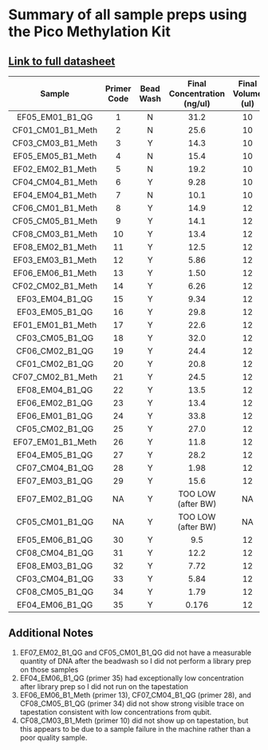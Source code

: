 # Summary of all sample preps using the Pico Methylation Kit

## [Link to full datasheet](https://docs.google.com/spreadsheets/d/1l4f2s0nbyNUgenjXhhB8-FzqPRpRpzZvG_iymL_z-WM/edit#gid=351839693)

| Sample | Primer Code | Bead Wash | Final Concentration (ng/ul) | Final Volume (ul) | Tapestation Link | Notebook | 
|:------:|:-----------:|:--:|:-------------------:|:------------:|:----------------:|:--------:|
| EF05_EM01_B1_QG	 | 1 | N | 31.2 | 10 | [Sample 1](https://github.com/epigeneticstoocean/2018OAExp_larvae/blob/master/labwork/sequencing%20reports/2020-11-19_L18_R1_2samples.pdf) | [Link](https://github.com/epigeneticstoocean/2018OAExp_larvae/blob/master/notebook/20201117_L18LibraryPrep_S1_2samples.md) |
| CF01_CM01_B1_Meth	| 2 | N | 25.6 | 10 | [Sample 2](https://github.com/epigeneticstoocean/2018OAExp_larvae/blob/master/labwork/sequencing%20reports/2020-11-19_L18_R1_2samples.pdf) | [Link](https://github.com/epigeneticstoocean/2018OAExp_larvae/blob/master/notebook/20201117_L18LibraryPrep_S1_2samples.md) |
| CF03_CM03_B1_Meth	| 3 | Y | 14.3 | 10 | [E1](https://github.com/epigeneticstoocean/2018OAExp_larvae/blob/master/labwork/2020-12-16-01_L18_LibPrep_OffspringSamples.pdf) | [Link](https://github.com/epigeneticstoocean/2018OAExp_larvae/blob/master/notebook/20201215_BSConversion.md) |
| EF05_EM05_B1_Meth	| 4 | N | 15.4 | 10 | [B1](https://github.com/epigeneticstoocean/2018OAExp_larvae/blob/master/labwork/2020-12-16-01_L18_LibPrep_OffspringSamples.pdf) | [Link](https://github.com/epigeneticstoocean/2018OAExp_larvae/blob/master/notebook/20201120_BSConversion.md)
| EF02_EM02_B1_Meth	| 5 | N | 19.2 | 10 | [C1](https://github.com/epigeneticstoocean/2018OAExp_larvae/blob/master/labwork/2020-12-16-01_L18_LibPrep_OffspringSamples.pdf) | [Link](https://github.com/epigeneticstoocean/2018OAExp_larvae/blob/master/notebook/20201120_BSConversion.md)
| CF04_CM04_B1_Meth	| 6 | Y | 9.28 | 10 | [F1](https://github.com/epigeneticstoocean/2018OAExp_larvae/blob/master/labwork/2020-12-16-01_L18_LibPrep_OffspringSamples.pdf) | [Link](https://github.com/epigeneticstoocean/2018OAExp_larvae/blob/master/notebook/20201215_BSConversion.md) |
| EF04_EM04_B1_Meth	| 7 | N | 10.1 | 10 | [D1](https://github.com/epigeneticstoocean/2018OAExp_larvae/blob/master/labwork/2020-12-16-01_L18_LibPrep_OffspringSamples.pdf) | [Link](https://github.com/epigeneticstoocean/2018OAExp_larvae/blob/master/notebook/20201120_BSConversion.md) | 
| CF06_CM01_B1_Meth	| 8 | Y | 14.9 | 12 | [F1](https://github.com/epigeneticstoocean/2018OAExp_larvae/blob/master/labwork/2020-12-22-01_L18_LibPrep_OffspringSamples.pdf) | [Link](https://github.com/epigeneticstoocean/2018OAExp_larvae/blob/master/notebook/20201217_BSConversion.md) |
| CF05_CM05_B1_Meth	| 9 | Y | 14.1 | 12 | [G1](https://github.com/epigeneticstoocean/2018OAExp_larvae/blob/master/labwork/2020-12-22-01_L18_LibPrep_OffspringSamples.pdf) | [Link](https://github.com/epigeneticstoocean/2018OAExp_larvae/blob/master/notebook/20201217_BSConversion.md) |
| CF08_CM03_B1_Meth	| 10 | Y | 13.4 | 12 | [H1](https://github.com/epigeneticstoocean/2018OAExp_larvae/blob/master/labwork/2020-12-22-01_L18_LibPrep_OffspringSamples.pdf) | [Link](https://github.com/epigeneticstoocean/2018OAExp_larvae/blob/master/notebook/20201217_BSConversion.md) |
| EF08_EM02_B1_Meth	| 11 | Y | 12.5 | 12 | [A2](https://github.com/epigeneticstoocean/2018OAExp_larvae/blob/master/labwork/2020-12-22-01_L18_LibPrep_OffspringSamples.pdf) | [Link](https://github.com/epigeneticstoocean/2018OAExp_larvae/blob/master/notebook/20201217_BSConversion.md) |
| EF03_EM03_B1_Meth	| 12 | Y | 5.86 | 12 | [B1](https://github.com/epigeneticstoocean/2018OAExp_larvae/blob/master/labwork/2020-12-22-01_L18_LibPrep_OffspringSamples.pdf) | [Link](https://github.com/epigeneticstoocean/2018OAExp_larvae/blob/master/notebook/20201222_BSConversion.md) |
| EF06_EM06_B1_Meth	| 13 | Y | 1.50 | 12 | [C1](https://github.com/epigeneticstoocean/2018OAExp_larvae/blob/master/labwork/2020-12-22-01_L18_LibPrep_OffspringSamples.pdf) | [Link](https://github.com/epigeneticstoocean/2018OAExp_larvae/blob/master/notebook/20201222_BSConversion.md) |
| CF02_CM02_B1_Meth	| 14 | Y | 6.26 | 12 | [D1](https://github.com/epigeneticstoocean/2018OAExp_larvae/blob/master/labwork/2020-12-22-01_L18_LibPrep_OffspringSamples.pdf) | [Link](https://github.com/epigeneticstoocean/2018OAExp_larvae/blob/master/notebook/20201222_BSConversion.md) |
| EF03_EM04_B1_QG	| 15 | Y | 9.34 | 12 | [E1](https://github.com/epigeneticstoocean/2018OAExp_larvae/blob/master/labwork/2020-12-22-01_L18_LibPrep_OffspringSamples.pdf) | [Link](https://github.com/epigeneticstoocean/2018OAExp_larvae/blob/master/notebook/20201222_BSConversion.md) |
| EF03_EM05_B1_QG	| 16 | Y |  29.8 | 12 | [B1](https://github.com/epigeneticstoocean/2018OAExp_larvae/blob/master/labwork/2020-12-31-01_L18_LibPrep_OffspringSamples.pdf) | [Link](https://github.com/epigeneticstoocean/2018OAExp_larvae/blob/master/notebook/20201228_BSConversion.md) |
| EF01_EM01_B1_Meth	| 17 | Y | 22.6 | 12 | [C1](https://github.com/epigeneticstoocean/2018OAExp_larvae/blob/master/labwork/2020-12-31-01_L18_LibPrep_OffspringSamples.pdf) | [Link](https://github.com/epigeneticstoocean/2018OAExp_larvae/blob/master/notebook/20201228_BSConversion.md) |
| CF03_CM05_B1_QG	| 18 | Y | 32.0 | 12 | [D1](https://github.com/epigeneticstoocean/2018OAExp_larvae/blob/master/labwork/2020-12-31-01_L18_LibPrep_OffspringSamples.pdf) | [Link](https://github.com/epigeneticstoocean/2018OAExp_larvae/blob/master/notebook/20201228_BSConversion.md) |
| CF06_CM02_B1_QG	| 19 | Y | 24.4 | 12 | [E1](https://github.com/epigeneticstoocean/2018OAExp_larvae/blob/master/labwork/2020-12-31-01_L18_LibPrep_OffspringSamples.pdf) | [Link](https://github.com/epigeneticstoocean/2018OAExp_larvae/blob/master/notebook/20201228_BSConversion.md) |
| CF01_CM02_B1_QG	| 20 | Y | 20.8 | 12 | [F1](https://github.com/epigeneticstoocean/2018OAExp_larvae/blob/master/labwork/2020-12-31-01_L18_LibPrep_OffspringSamples.pdf) | [Link](https://github.com/epigeneticstoocean/2018OAExp_larvae/blob/master/notebook/20201228_BSConversion.md) |
| CF07_CM02_B1_Meth	| 21 | Y | 24.5 | 12 | [G1](https://github.com/epigeneticstoocean/2018OAExp_larvae/blob/master/labwork/2020-12-31-01_L18_LibPrep_OffspringSamples.pdf) | [Link](https://github.com/epigeneticstoocean/2018OAExp_larvae/blob/master/notebook/20201228_BSConversion.md) |
| EF08_EM04_B1_QG	| 22 | Y | 13.5 | 12 | [H1](https://github.com/epigeneticstoocean/2018OAExp_larvae/blob/master/labwork/2020-12-31-01_L18_LibPrep_OffspringSamples.pdf) | [Link](https://github.com/epigeneticstoocean/2018OAExp_larvae/blob/master/notebook/20201228_BSConversion.md) |
| EF06_EM02_B1_QG	| 23 | Y | 13.4 | 12 | [A2](https://github.com/epigeneticstoocean/2018OAExp_larvae/blob/master/labwork/2020-12-31-01_L18_LibPrep_OffspringSamples.pdf) | [Link](https://github.com/epigeneticstoocean/2018OAExp_larvae/blob/master/notebook/20201228_BSConversion.md) |
| EF06_EM01_B1_QG	| 24 | Y | 33.8 | 12 | [A3](epigeneticstoocean) | [Link](https://github.com/epigeneticstoocean/2018OAExp_larvae/blob/master/notebook/20201230_BeadWashandBSConversion.md) |
| CF05_CM02_B1_QG	| 25 | Y | 27.0 | 12 | [A4](epigeneticstoocean) | [Link](https://github.com/epigeneticstoocean/2018OAExp_larvae/blob/master/notebook/20201230_BeadWashandBSConversion.md) |
| EF07_EM01_B1_Meth	| 26 | Y | 11.8 | 12 | [A5](epigeneticstoocean) | [Link](https://github.com/epigeneticstoocean/2018OAExp_larvae/blob/master/notebook/20201230_BeadWashandBSConversion.md) |
| EF04_EM05_B1_QG	| 27 | Y | 28.2 | 12 | [A6](epigeneticstoocean) | [Link](https://github.com/epigeneticstoocean/2018OAExp_larvae/blob/master/notebook/20201230_BeadWashandBSConversion.md) |
| CF07_CM04_B1_QG	| 28 | Y | 1.98 | 12 | [A7](epigeneticstoocean) | [Link](https://github.com/epigeneticstoocean/2018OAExp_larvae/blob/master/notebook/20201230_BeadWashandBSConversion.md) |
| EF07_EM03_B1_QG	| 29 | Y | 15.6 | 12 | [A8](epigeneticstoocean) | [Link](https://github.com/epigeneticstoocean/2018OAExp_larvae/blob/master/notebook/20201230_BeadWashandBSConversion.md) |
| EF07_EM02_B1_QG	| NA | Y | TOO LOW (after BW) | NA | NA | [Link](https://github.com/epigeneticstoocean/2018OAExp_larvae/blob/master/figures/pg52_2021Jan04_L18LibPrep_BeadWashBSConversion.jpg) |
| CF05_CM01_B1_QG	| NA | Y | TOO LOW (after BW) | NA | NA | [Link](https://github.com/epigeneticstoocean/2018OAExp_larvae/blob/master/figures/pg52_2021Jan04_L18LibPrep_BeadWashBSConversion.jpg) | 
| EF05_EM06_B1_QG	| 30 | Y | 9.5 | 12 | [B1](https://github.com/epigeneticstoocean/2018OAExp_larvae/blob/master/labwork/2020-01-04-01_L18_LibPrep_OffspringSamples.pdf) | [Link](https://github.com/epigeneticstoocean/2018OAExp_larvae/blob/master/notebook/20210104_BeadWashandBSConversion.md) |
| CF08_CM04_B1_QG	| 31 | Y | 12.2 | 12 | [C1](https://github.com/epigeneticstoocean/2018OAExp_larvae/blob/master/labwork/2020-01-04-01_L18_LibPrep_OffspringSamples.pdf) | [Link](https://github.com/epigeneticstoocean/2018OAExp_larvae/blob/master/notebook/20210104_BeadWashandBSConversion.md) |
| EF08_EM03_B1_QG	| 32 | Y | 7.72 | 12 | [D1](https://github.com/epigeneticstoocean/2018OAExp_larvae/blob/master/labwork/2020-01-04-01_L18_LibPrep_OffspringSamples.pdf) | [Link](https://github.com/epigeneticstoocean/2018OAExp_larvae/blob/master/notebook/20210104_BeadWashandBSConversion.md) |
| CF03_CM04_B1_QG	| 33 | Y | 5.84 | 12 | [E1](https://github.com/epigeneticstoocean/2018OAExp_larvae/blob/master/labwork/2020-01-04-01_L18_LibPrep_OffspringSamples.pdf) | [Link](https://github.com/epigeneticstoocean/2018OAExp_larvae/blob/master/notebook/20210104_BeadWashandBSConversion.md) |
| CF08_CM05_B1_QG	| 34 | Y | 1.79 | 12 | [F1](https://github.com/epigeneticstoocean/2018OAExp_larvae/blob/master/labwork/2020-01-04-01_L18_LibPrep_OffspringSamples.pdf) | [Link](https://github.com/epigeneticstoocean/2018OAExp_larvae/blob/master/notebook/20210104_BeadWashandBSConversion.md) |
| EF04_EM06_B1_QG	| 35 | Y | 0.176 | 12 | Not Run | [Link](https://github.com/epigeneticstoocean/2018OAExp_larvae/blob/master/notebook/20210104_BeadWashandBSConversion.md) |

## Additional Notes

1) EF07_EM02_B1_QG	and CF05_CM01_B1_QG did not have a measurable quantity of DNA after the beadwash so I did not perform a library prep on those samples
2) EF04_EM06_B1_QG (primer 35) had exceptionally low concentration after library prep so I did not run on the tapestation
3) EF06_EM06_B1_Meth (primer 13), CF07_CM04_B1_QG (primer 28), and CF08_CM05_B1_QG (primer 34) did not show strong visible trace on tapestation consistent with low concentrations from qubit.
4) CF08_CM03_B1_Meth (primer 10) did not show up on tapestation, but this appears to be due to a sample failure in the machine rather than a poor quality sample.




